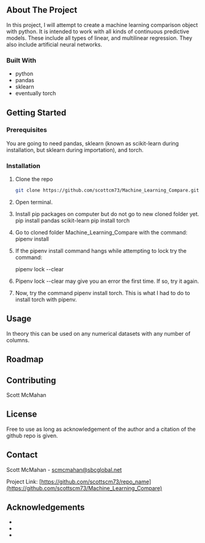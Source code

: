 <!-- ABOUT THE PROJECT -->
## About The Project

In this project, I will attempt to create a machine learning comparison object with python. It is intended to work with all kinds of continuous predictive models. These include all types of linear, and multilinear regression. They also include artificial neural networks.






### Built With

* python
* pandas
* sklearn
* eventually torch





<!-- GETTING STARTED -->
## Getting Started



### Prerequisites


You are going to need pandas, sklearn (known as scikit-learn during installation, but sklearn during importation), and torch.



### Installation

1. Clone the repo
   ```sh
   git clone https://github.com/scottcm73/Machine_Learning_Compare.git
   ```
2. Open terminal.
3. Install pip packages on computer but do not go to new cloned folder yet. 
   pip install pandas scikit-learn 
   pip install torch
3. Go to cloned folder Machine_Learning_Compare with the command:
   pipenv install

4. If the pipenv install command hangs while attempting to lock try the command:

   pipenv lock --clear

5. Pipenv lock --clear may give you an error the first time. If so, try it again.

6. Now, try the command pipenv install torch. This is what I had to do to install torch with pipenv.


<!-- USAGE EXAMPLES -->
## Usage

In theory this can be used on any numerical datasets with any number of columns. 



<!-- ROADMAP -->
## Roadmap





<!-- CONTRIBUTING -->
## Contributing

Scott McMahan


<!-- LICENSE -->
## License

Free to use as long as acknowledgement of the author and a citation of the github repo is given.



<!-- CONTACT -->
## Contact

Scott McMahan - scmcmahan@sbcglobal.net 

Project Link: [https://github.com/scottscm73/repo_name](https://github.com/scottscm73/Machine_Learning_Compare)



<!-- ACKNOWLEDGEMENTS -->
## Acknowledgements



* []()
* []()
* []()





<!-- MARKDOWN LINKS & IMAGES -->
